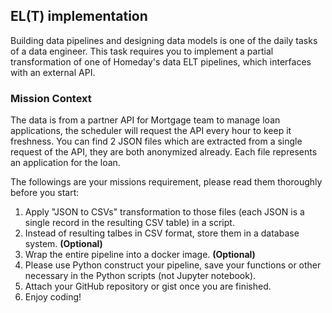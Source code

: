 ## EL(T) implementation

Building data pipelines and designing data models is one of the daily tasks of a data engineer.
This task requires you to implement a partial transformation of one of Homeday's data ELT pipelines, which interfaces with an external API.

### Mission Context
The data is from a partner API for Mortgage team to manage loan applications, the scheduler will request the API every hour to keep it freshness.
You can find 2 JSON files which are extracted from a single request of the API, they are both anonymized already. Each file represents an application for the loan. 

The followings are your missions requirement, please read them thoroughly before you start:
1. Apply "JSON to CSVs" transformation to those files (each JSON is a single record in the resulting CSV table) in a script.
2. Instead of resulting talbes in CSV format, store them in a database system. **(Optional)**
3. Wrap the entire pipeline into a docker image. **(Optional)**
4. Please use Python construct your pipeline, save your functions or other necessary in the Python scripts (not Jupyter notebook).
5. Attach your GitHub repository or gist once you are finished. 
6. Enjoy coding!
